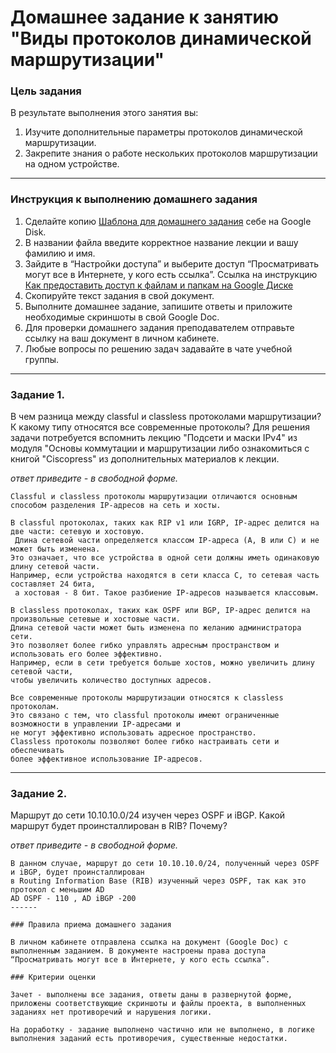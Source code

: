 # Домашнее задание к занятию "Виды протоколов динамической маршрутизации"

### Цель задания 

В результате выполнения этого занятия вы:
1. Изучите дополнительные параметры протоколов динамической маршрутизации.
2. Закрепите знания о работе нескольких протоколов маршрутизации на одном устройстве. 

------

### Инструкция к выполнению домашнего задания

1. Сделайте копию [Шаблона для домашнего задания](https://docs.google.com/document/d/1youKpKm_JrC0UzDyUslIZW2E2bIv5OVlm_TQDvH5Pvs/edit) себе на Google Disk.
2. В названии файла введите корректное название лекции и вашу фамилию и имя.
3. Зайдите в “Настройки доступа” и выберите доступ “Просматривать могут все в Интернете, у кого есть ссылка”.
 Ссылка на инструкцию [Как предоставить доступ к файлам и папкам на Google Диске](https://support.google.com/docs/answer/2494822?hl=ru&co=GENIE.Platform%3DDesktop)
5. Скопируйте текст задания в свой документ.
6. Выполните домашнее задание, запишите ответы и приложите необходимые скриншоты в свой Google Doc.
7. Для проверки домашнего задания преподавателем отправьте ссылку на ваш документ в личном кабинете.
8. Любые вопросы по решению задач задавайте в чате учебной группы.

------

### Задание 1.

В чем разница между classful и classless протоколами маршрутизации? К какому типу относятся все современные протоколы? 
Для решения задачи потребуется вспомнить лекцию "Подсети и маски IPv4" из модуля "Основы коммутации и маршрутизации либо ознакомиться с книгой "Ciscopress" из дополнительных материалов к лекции. 

*ответ приведите - в свободной форме.*
```
Classful и classless протоколы маршрутизации отличаются основным способом разделения IP-адресов на сеть и хосты.

В classful протоколах, таких как RIP v1 или IGRP, IP-адрес делится на две части: сетевую и хостовую.
 Длина сетевой части определяется классом IP-адреса (A, B или C) и не может быть изменена.
Это означает, что все устройства в одной сети должны иметь одинаковую длину сетевой части.
Например, если устройства находятся в сети класса C, то сетевая часть составляет 24 бита,
 а хостовая - 8 бит. Такое разбиение IP-адресов называется классовым.

В classless протоколах, таких как OSPF или BGP, IP-адрес делится на произвольные сетевые и хостовые части.
Длина сетевой части может быть изменена по желанию администратора сети.
Это позволяет более гибко управлять адресным пространством и использовать его более эффективно.
Например, если в сети требуется больше хостов, можно увеличить длину сетевой части,
чтобы увеличить количество доступных адресов.

Все современные протоколы маршрутизации относятся к classless протоколам.
Это связано с тем, что classful протоколы имеют ограниченные возможности в управлении IP-адресами и
не могут эффективно использовать адресное пространство.
Classless протоколы позволяют более гибко настраивать сети и обеспечивать
более эффективное использование IP-адресов.
```

------

### Задание 2.

Маршрут до сети 10.10.10.0/24 изучен через OSPF и iBGP. Какой маршрут будет проинсталлирован в RIB? Почему?

*ответ приведите - в свободной форме.*
```
В данном случае, маршрут до сети 10.10.10.0/24, полученный через OSPF и iBGP, будет проинсталлирован
в Routing Information Base (RIB) изученный через OSPF, так как это протокол с меньшим AD
AD OSPF - 110 , AD iBGP -200
------

### Правила приема домашнего задания

В личном кабинете отправлена ссылка на документ (Google Doc) с выполненным заданием. В документе настроены права доступа “Просматривать могут все в Интернете, у кого есть ссылка”.

### Критерии оценки

Зачет - выполнены все задания, ответы даны в развернутой форме, приложены соответствующие скриншоты и файлы проекта, в выполненных заданиях нет противоречий и нарушения логики.

На доработку - задание выполнено частично или не выполнено, в логике выполнения заданий есть противоречия, существенные недостатки.
